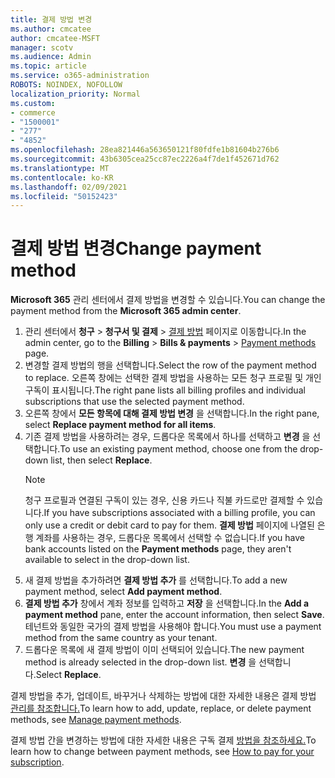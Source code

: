 ```yaml
---
title: 결제 방법 변경
ms.author: cmcatee
author: cmcatee-MSFT
manager: scotv
ms.audience: Admin
ms.topic: article
ms.service: o365-administration
ROBOTS: NOINDEX, NOFOLLOW
localization_priority: Normal
ms.custom:
- commerce
- "1500001"
- "277"
- "4852"
ms.openlocfilehash: 28ea821446a563650121f80fdfe1b81604b276b6
ms.sourcegitcommit: 43b6305cea25cc87ec2226a4f7de1f452671d762
ms.translationtype: MT
ms.contentlocale: ko-KR
ms.lasthandoff: 02/09/2021
ms.locfileid: "50152423"
---
```

# <a name="change-payment-method"></a><span data-ttu-id="d8d37-102">결제 방법 변경</span><span class="sxs-lookup"><span data-stu-id="d8d37-102">Change payment method</span></span>

<span data-ttu-id="d8d37-103">**Microsoft 365** 관리 센터에서 결제 방법을 변경할 수 있습니다.</span><span class="sxs-lookup"><span data-stu-id="d8d37-103">You can change the payment method from the **Microsoft 365 admin center**.</span></span>
  
1. <span data-ttu-id="d8d37-104">관리 센터에서 **청구** > **청구서 및 결제** > [결제 방법](https://go.microsoft.com/fwlink/p/?linkid=2018806) 페이지로 이동합니다.</span><span class="sxs-lookup"><span data-stu-id="d8d37-104">In the admin center, go to the **Billing** > **Bills & payments** > [Payment methods](https://go.microsoft.com/fwlink/p/?linkid=2018806) page.</span></span>
2. <span data-ttu-id="d8d37-105">변경할 결제 방법의 행을 선택합니다.</span><span class="sxs-lookup"><span data-stu-id="d8d37-105">Select the row of the payment method to replace.</span></span> <span data-ttu-id="d8d37-106">오른쪽 창에는 선택한 결제 방법을 사용하는 모든 청구 프로필 및 개인 구독이 표시됩니다.</span><span class="sxs-lookup"><span data-stu-id="d8d37-106">The right pane lists all billing profiles and individual subscriptions that use the selected payment method.</span></span>
3. <span data-ttu-id="d8d37-107">오른쪽 창에서 **모든 항목에 대해 결제 방법 변경** 을 선택합니다.</span><span class="sxs-lookup"><span data-stu-id="d8d37-107">In the right pane, select **Replace payment method for all items**.</span></span>
4. <span data-ttu-id="d8d37-108">기존 결제 방법을 사용하려는 경우, 드롭다운 목록에서 하나를 선택하고 **변경** 을 선택합니다.</span><span class="sxs-lookup"><span data-stu-id="d8d37-108">To use an existing payment method, choose one from the drop-down list, then select **Replace**.</span></span>
    > [!NOTE]
    > <span data-ttu-id="d8d37-109">청구 프로필과 연결된 구독이 있는 경우, 신용 카드나 직불 카드로만 결제할 수 있습니다.</span><span class="sxs-lookup"><span data-stu-id="d8d37-109">If you have subscriptions associated with a billing profile, you can only use a credit or debit card to pay for them.</span></span> <span data-ttu-id="d8d37-110">**결제 방법** 페이지에 나열된 은행 계좌를 사용하는 경우, 드롭다운 목록에서 선택할 수 없습니다.</span><span class="sxs-lookup"><span data-stu-id="d8d37-110">If you have bank accounts listed on the **Payment methods** page, they aren't available to select in the drop-down list.</span></span>
5. <span data-ttu-id="d8d37-111">새 결제 방법을 추가하려면 **결제 방법 추가** 를 선택합니다.</span><span class="sxs-lookup"><span data-stu-id="d8d37-111">To add a new payment method, select **Add payment method**.</span></span>
6. <span data-ttu-id="d8d37-112">**결제 방법 추가** 창에서 계좌 정보를 입력하고 **저장** 을 선택합니다.</span><span class="sxs-lookup"><span data-stu-id="d8d37-112">In the **Add a payment method** pane, enter the account information, then select **Save**.</span></span> <span data-ttu-id="d8d37-113">테넌트와 동일한 국가의 결제 방법을 사용해야 합니다.</span><span class="sxs-lookup"><span data-stu-id="d8d37-113">You must use a payment method from the same country as your tenant.</span></span>
7. <span data-ttu-id="d8d37-114">드롭다운 목록에 새 결제 방법이 이미 선택되어 있습니다.</span><span class="sxs-lookup"><span data-stu-id="d8d37-114">The new payment method is already selected in the drop-down list.</span></span> <span data-ttu-id="d8d37-115">**변경** 을 선택합니다.</span><span class="sxs-lookup"><span data-stu-id="d8d37-115">Select **Replace**.</span></span>

<span data-ttu-id="d8d37-116">결제 방법을 추가, 업데이트, 바꾸거나 삭제하는 방법에 대한 자세한 내용은 결제 방법 [관리를 참조합니다.](https://docs.microsoft.com/microsoft-365/commerce/billing-and-payments/manage-payment-methods)</span><span class="sxs-lookup"><span data-stu-id="d8d37-116">To learn how to add, update, replace, or delete payment methods, see [Manage payment methods](https://docs.microsoft.com/microsoft-365/commerce/billing-and-payments/manage-payment-methods).</span></span>

<span data-ttu-id="d8d37-117">결제 방법 간을 변경하는 방법에 대한 자세한 내용은 구독 결제 [방법을 참조하세요.](https://docs.microsoft.com/microsoft-365/commerce/billing-and-payments/pay-for-your-subscription)</span><span class="sxs-lookup"><span data-stu-id="d8d37-117">To learn how to change between payment methods, see [How to pay for your subscription](https://docs.microsoft.com/microsoft-365/commerce/billing-and-payments/pay-for-your-subscription).</span></span>